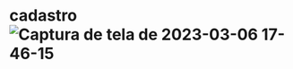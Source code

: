 # cadastro![Captura de tela de 2023-03-06 17-46-15](https://user-images.githubusercontent.com/102195823/223226996-7c81060a-1db6-4b3c-815b-d5ad618dd77f.png)
